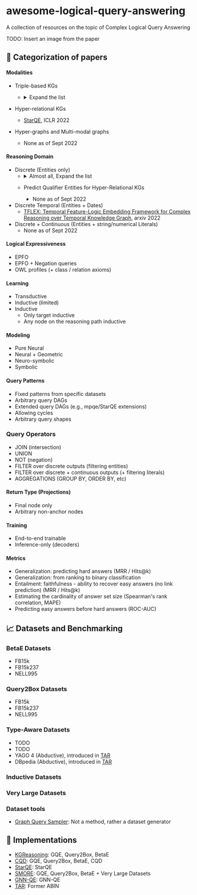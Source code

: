 # awesome-logical-query-answering
A collection of resources on the topic of Complex Logical Query Answering

TODO: Insert an image from the paper


## :scroll: Categorization of papers

#### Modalities

- Triple-based KGs
  - <details>
      <summary>Expand the list</summary>

      - [GQE](https://proceedings.neurips.cc/paper/2018/file/ef50c335cca9f340bde656363ebd02fd-Paper.pdf), NeurIPS 2018  
      - [GQE+hashing](https://ieeexplore.ieee.org/abstract/document/8970688/?casa_token=gLHFmr7V2ekAAAAA:wwDbUufdkwHTQo68pansuhJsJ2XQAF0P21_mQSu75KVRUkgqARmXBs_VEmFOkFgz_Lq-FXP8OA), ICDM 2019  
      - [Query2Box](https://openreview.net/pdf?id=BJgr4kSFDS), ICLR 2020  
      - [BetaE](https://proceedings.neurips.cc/paper/2020/file/e43739bba7cdb577e9e3e4e42447f5a5-Paper.pdf), NeurIPS 2020
      - [EmQL](https://proceedings.neurips.cc/paper/2020/hash/fe74074593f21197b7b7be3c08678616-Abstract.html), NeurIPS 2020
      - [MPQE](https://grlplus.github.io/papers/26.pdf), ICML 2020 Workshop
      - [Regex Queries over Incomplete Knowledge Bases](https://arxiv.org/abs/2005.00480), AKBC 2021
      - [BiQE](https://ojs.aaai.org/index.php/AAAI/article/view/16630), AAAI 2021
      - [Knowledge Sheaves: A Sheaf-Theoretic Framework for Knowledge Graph Embedding](https://arxiv.org/pdf/2110.03789.pdf), arxiv 2021
      - [CQD](https://openreview.net/forum?id=Mos9F9kDwkz), ICLR 2021
      - [HypE](https://dl.acm.org/doi/abs/10.1145/3442381.3449974?casa_token=tQx20rBUtMwAAAAA:GRqp4JBze6ybzZzeSdCc9cNGlqN0wkAP0BVBPctAgtUVviVSoNiUQcNxBbEuGVGZxnCzJyLqfMmiYg), WWW 2021
      - [NewLook](http://tonghanghang.org/pdfs/kdd21_newlook.pdf), KDD 2021
      - [ConE](https://proceedings.neurips.cc/paper/2021/hash/a0160709701140704575d499c997b6ca-Abstract.html), NeurIPS 2021
      - [PERM](https://proceedings.neurips.cc/paper/2021/hash/c4d2ce3f3ebb5393a77c33c0cd95dc93-Abstract.html), NeurIPS 2021
      - [Neural-symbolic Approach for Ontology-mediated Query Answering](https://arxiv.org/pdf/2106.14052.pdf), arxiv 2021
      - [LogicE](https://arxiv.org/pdf/2103.00418.pdf), arxiv 2021
      - [MLPMix](https://openreview.net/forum?id=tgcAoUVHRIB), ICLR 2022
      - [FuzzQE](https://ojs.aaai.org/index.php/AAAI/article/view/20310), AAAI 2022
      - [GNN-QE](https://arxiv.org/abs/2205.10128), ICML 2022
      - [CBR-SUBG](https://proceedings.mlr.press/v162/das22a.html), ICML 2022
      - [SMORE](https://arxiv.org/abs/2110.14890), KDD 2022
      - [kgTransformer](https://keg.cs.tsinghua.edu.cn/jietang/publications/KDD22-Liu-et-al-KG-Transformer.pdf), KDD 2022
      - [LinE](https://dl.acm.org/doi/pdf/10.1145/3534678.3539338?casa_token=_jPlNJj2TlYAAAAA:pKAA42_lrZ2JIHc1YZV0fchIlRiIcqCy8oCBL2UU3Gm84MOeTSYLfQn31DKtXBbU2yqzC7LUsYvREBw), KDD 2022
      - [Query2Particles](https://arxiv.org/abs/2204.12847), NAACL 2022
      - [Joint Abductive and Inductive Neural Logical Reasoning](https://arxiv.org/abs/2205.14591), arxiv 2022
      - [Type-aware embeddings for multi-hop reasoning over knowledge graphs](https://arxiv.org/abs/2205.00782), arxiv 2022
      - [FLEX: Feature-Logic Embedding Framework for CompleX Knowledge Graph Reasoning](https://arxiv.org/abs/2205.11039), arxiv 2022
      - [TFLEX: Temporal Feature-Logic Embedding Framework for Complex Reasoning over Temporal Knowledge Graph](https://arxiv.org/pdf/2205.14307.pdf), arxiv 2022
  
    </details> 

- Hyper-relational KGs
  - [StarQE](https://arxiv.org/abs/2106.08166), ICLR 2022
- Hyper-graphs and Multi-modal graphs
  - None as of Sept 2022

#### Reasoning Domain

- Discrete (Entities only)
  - <details>
      <summary>Almost all, Expand the list</summary>

        - [GQE](https://proceedings.neurips.cc/paper/2018/file/ef50c335cca9f340bde656363ebd02fd-Paper.pdf), NeurIPS 2018  
      - [GQE+hashing](https://ieeexplore.ieee.org/abstract/document/8970688/?casa_token=gLHFmr7V2ekAAAAA:wwDbUufdkwHTQo68pansuhJsJ2XQAF0P21_mQSu75KVRUkgqARmXBs_VEmFOkFgz_Lq-FXP8OA), ICDM 2019  
      - [Query2Box](https://openreview.net/pdf?id=BJgr4kSFDS), ICLR 2020  
      - [BetaE](https://proceedings.neurips.cc/paper/2020/file/e43739bba7cdb577e9e3e4e42447f5a5-Paper.pdf), NeurIPS 2020
      - [EmQL](https://proceedings.neurips.cc/paper/2020/hash/fe74074593f21197b7b7be3c08678616-Abstract.html), NeurIPS 2020
      - [MPQE](https://grlplus.github.io/papers/26.pdf), ICML 2020 Workshop
      - [Regex Queries over Incomplete Knowledge Bases](https://arxiv.org/abs/2005.00480), AKBC 2021
      - [BiQE](https://ojs.aaai.org/index.php/AAAI/article/view/16630), AAAI 2021
      - [Knowledge Sheaves: A Sheaf-Theoretic Framework for Knowledge Graph Embedding](https://arxiv.org/pdf/2110.03789.pdf), arxiv 2021
      - [CQD](https://openreview.net/forum?id=Mos9F9kDwkz), ICLR 2021
      - [HypE](https://dl.acm.org/doi/abs/10.1145/3442381.3449974?casa_token=tQx20rBUtMwAAAAA:GRqp4JBze6ybzZzeSdCc9cNGlqN0wkAP0BVBPctAgtUVviVSoNiUQcNxBbEuGVGZxnCzJyLqfMmiYg), WWW 2021
      - [NewLook](http://tonghanghang.org/pdfs/kdd21_newlook.pdf), KDD 2021
      - [ConE](https://proceedings.neurips.cc/paper/2021/hash/a0160709701140704575d499c997b6ca-Abstract.html), NeurIPS 2021
      - [PERM](https://proceedings.neurips.cc/paper/2021/hash/c4d2ce3f3ebb5393a77c33c0cd95dc93-Abstract.html), NeurIPS 2021
      - [Neural-symbolic Approach for Ontology-mediated Query Answering](https://arxiv.org/pdf/2106.14052.pdf), arxiv 2021
      - [LogicE](https://arxiv.org/pdf/2103.00418.pdf), arxiv 2021
      - [MLPMix](https://openreview.net/forum?id=tgcAoUVHRIB), ICLR 2022
      - [StarQE](https://arxiv.org/abs/2106.08166), ICLR 2022
      - [FuzzQE](https://ojs.aaai.org/index.php/AAAI/article/view/20310), AAAI 2022
      - [GNN-QE](https://arxiv.org/abs/2205.10128), ICML 2022
      - [CBR-SUBG](https://proceedings.mlr.press/v162/das22a.html), ICML 2022
      - [SMORE](https://arxiv.org/abs/2110.14890), KDD 2022
      - [kgTransformer](https://keg.cs.tsinghua.edu.cn/jietang/publications/KDD22-Liu-et-al-KG-Transformer.pdf), KDD 2022
      - [LinE](https://dl.acm.org/doi/pdf/10.1145/3534678.3539338?casa_token=_jPlNJj2TlYAAAAA:pKAA42_lrZ2JIHc1YZV0fchIlRiIcqCy8oCBL2UU3Gm84MOeTSYLfQn31DKtXBbU2yqzC7LUsYvREBw), KDD 2022
      - [Query2Particles](https://arxiv.org/abs/2204.12847), NAACL 2022
      - [Joint Abductive and Inductive Neural Logical Reasoning](https://arxiv.org/abs/2205.14591), arxiv 2022
      - [Type-aware embeddings for multi-hop reasoning over knowledge graphs](https://arxiv.org/abs/2205.00782), arxiv 2022
      - [FLEX: Feature-Logic Embedding Framework for CompleX Knowledge Graph Reasoning](https://arxiv.org/abs/2205.11039), arxiv 2022
    </details>
  - Predict Qualifier Entities for Hyper-Relational KGs
    - None as of Sept 2022
- Discrete Temporal (Entities + Dates)
  - [TFLEX: Temporal Feature-Logic Embedding Framework for Complex Reasoning over Temporal Knowledge Graph](https://arxiv.org/pdf/2205.14307.pdf), arxiv 2022
- Discrete + Continuous (Entities + string/numerical Literals)
  - None as of Sept 2022


#### Logical Expressiveness

- EPFO
- EPFO + Negation queries
- OWL profiles (+ class / relation axioms)

#### Learning

- Transductive
- Inductive (limited)
- Inductive
    - Only target inductive
    - Any node on the reasoning path inductive

#### Modeling

- Pure Neural
- Neural + Geometric
- Neuro-symbolic
- Symbolic

#### Query Patterns

- Fixed patterns from specific datasets
- Arbitrary query DAGs
- Extended query DAGs (e.g., mpqe/StarQE extensions)
- Allowing cycles
- Arbitrary query shapes

### Query Operators

- JOIN (intersection)
- UNION 
- NOT (negation)
- FILTER over discrete outputs (filtering entities)
- FILTER over discrete + continuous outputs (+ filtering literals)
- AGGREGATIONS (GROUP BY, ORDER BY, etc)

#### Return Type (Projections)

- Final node only
- Arbitrary non-anchor nodes

#### Training

- End-to-end trainable
- Inference-only (decoders)

#### Metrics

- Generalization: predicting hard answers (MRR / Hits@k)
- Generalization: from ranking to binary classification
- Entailment: faithfulness - ability to recover easy answers (no link prediction) (MRR / Hits@k)
- Estimating the cardinality of answer set size (Spearman's rank correlation, MAPE)
- Predicting easy answers before hard answers (ROC-AUC)


## 📈 Datasets and Benchmarking

### BetaE Datasets

- FB15k
- FB15k237
- NELL995

### Query2Box Datasets

- FB15k
- FB15k237
- NELL995

### Type-Aware Datasets

- TODO
- TODO
- YAGO 4 (Abductive), introduced in [TAR](https://github.com/lilv98/TAR)
- DBpedia (Abductive), introduced in [TAR](https://github.com/lilv98/TAR)

### Inductive Datasets

### Very Large Datasets

### Dataset tools

- [Graph Query Sampler](https://github.com/miselico/graph_query_sampler): Not a method, rather a dataset generator


## :wrench: Implementations

- [KGReasoning](https://github.com/snap-stanford/KGReasoning): GQE, Query2Box, BetaE
- [CQD](https://github.com/pminervini/KGReasoning): GQE, Query2Box, BetaE, CQD
- [StarQE](https://github.com/DimitrisAlivas/StarQE): StarQE
- [SMORE](https://github.com/google-research/smore): GQE, Query2Box, BetaE + Very Large Datasets
- [GNN-QE](https://github.com/DeepGraphLearning/GNN-QE): GNN-QE
- [TAR](https://github.com/lilv98/TAR): Former ABIN


